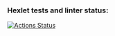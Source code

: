 ### Hexlet tests and linter status:
[![Actions Status](https://github.com/bazilval/java-project-78/workflows/hexlet-check/badge.svg)](https://github.com/bazilval/java-project-78/actions)